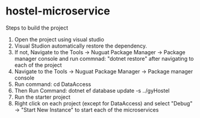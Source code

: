 # hostel-microservice

Steps to build the project

1. Open the project using visual studio
2. Visual Studion automatically restore the dependency.
3. If not, Navigate to the Tools -> Nuguat Package Manager -> Package manager console and run commnad: "dotnet restore"  after navigating to each of the project
3. Navigate to the Tools -> Nuguat Package Manager -> Package manager console
4. Run command:  cd DataAccess
5. Then Run Command: dotnet ef database update -s ../gyHostel
6. Run the starter project
7. Right click on each project (except for DataAccess) and select "Debug" -> "Start New Instance" to start each of the microservices
